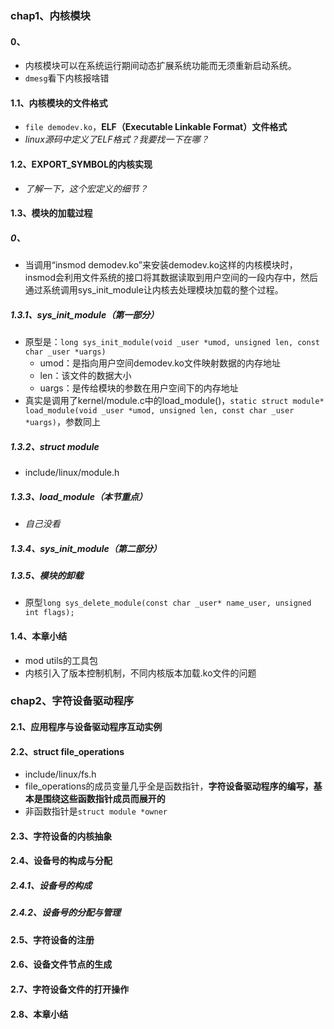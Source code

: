 ### chap1、内核模块

#### 0、

+ 内核模块可以在系统运行期间动态扩展系统功能而无须重新启动系统。
+ `dmesg`看下内核报啥错

#### 1.1、内核模块的文件格式

+ `file demodev.ko`，**ELF（Executable Linkable Format）文件格式**
+ *linux源码中定义了ELF格式？我要找一下在哪？*

#### 1.2、EXPORT_SYMBOL的内核实现

+ *了解一下，这个宏定义的细节？*

#### 1.3、模块的加载过程

##### 0、

+ 当调用“insmod demodev.ko”来安装demodev.ko这样的内核模块时，insmod会利用文件系统的接口将其数据读取到用户空间的一段内存中，然后通过系统调用sys_init_module让内核去处理模块加载的整个过程。

##### 1.3.1、sys_init_module（第一部分）

+ 原型是：`long sys_init_module(void _user *umod, unsigned len, const char _user *uargs)`
  + umod：是指向用户空间demodev.ko文件映射数据的内存地址
  + len：该文件的数据大小
  + uargs：是传给模块的参数在用户空间下的内存地址
+ 真实是调用了kernel/module.c中的load_module()，`static struct module* load_module(void _user *umod, unsigned len, const char _user *uargs)`，参数同上

##### 1.3.2、struct module

+ include/linux/module.h

##### 1.3.3、load_module（**本节重点**）

+ *自己没看*

##### 1.3.4、sys_init_module（第二部分）

##### 1.3.5、模块的卸载

+ 原型`long sys_delete_module(const char _user* name_user, unsigned int flags);`

#### 1.4、本章小结

+ mod utils的工具包
+ 内核引入了版本控制机制，不同内核版本加载.ko文件的问题

### chap2、字符设备驱动程序

#### 2.1、应用程序与设备驱动程序互动实例

#### 2.2、struct file_operations

+ include/linux/fs.h
+ file_operations的成员变量几乎全是函数指针，**字符设备驱动程序的编写，基本是围绕这些函数指针成员而展开的**
+ 非函数指针是`struct module *owner`

#### 2.3、字符设备的内核抽象

#### 2.4、设备号的构成与分配

##### 2.4.1、设备号的构成

##### 2.4.2、设备号的分配与管理

#### 2.5、字符设备的注册

#### 2.6、设备文件节点的生成

#### 2.7、字符设备文件的打开操作

#### 2.8、本章小结